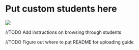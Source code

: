 # Put custom students here

<img src ="http://ohioinvestorloans.com/wp-content/uploads/2015/10/saw-horse-hard-hats.jpg">

//TODO Add instructions on browsing through students

//TODO Figure out where to put README for uploading guide
